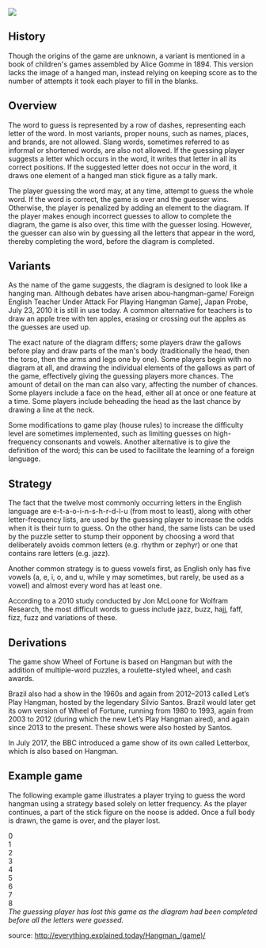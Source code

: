 ![](https://placehold.it/1100x250/374c53/FFFFFF/?text=The+HangMan+Game)

## History
Though the origins of the game are unknown, a variant is mentioned in a book of children's games assembled by Alice Gomme in 1894. This version lacks the image of a hanged man, instead relying on keeping score as to the number of attempts it took each player to fill in the blanks.

## Overview
The word to guess is represented by a row of dashes, representing each letter of the word. In most variants, proper nouns, such as names, places, and brands, are not allowed. Slang words, sometimes referred to as informal or shortened words, are also not allowed. If the guessing player suggests a letter which occurs in the word, it writes that letter in all its correct positions. If the suggested letter does not occur in the word, it draws one element of a hanged man stick figure as a tally mark.

The player guessing the word may, at any time, attempt to guess the whole word. If the word is correct, the game is over and the guesser wins. Otherwise, the player is penalized by adding an element to the diagram. If the player makes enough incorrect guesses to allow to complete the diagram, the game is also over, this time with the guesser losing. However, the guesser can also win by guessing all the letters that appear in the word, thereby completing the word, before the diagram is completed.

## Variants
As the name of the game suggests, the diagram is designed to look like a hanging man. Although debates have arisen abou-hangman-game/ Foreign English Teacher Under Attack For Playing Hangman Game], Japan Probe, July 23, 2010 it is still in use today. A common alternative for teachers is to draw an apple tree with ten apples, erasing or crossing out the apples as the guesses are used up.

The exact nature of the diagram differs; some players draw the gallows before play and draw parts of the man's body (traditionally the head, then the torso, then the arms and legs one by one). Some players begin with no diagram at all, and drawing the individual elements of the gallows as part of the game, effectively giving the guessing players more chances. The amount of detail on the man can also vary, affecting the number of chances. Some players include a face on the head, either all at once or one feature at a time. Some players include beheading the head as the last chance by drawing a line at the neck.

Some modifications to game play (house rules) to increase the difficulty level are sometimes implemented, such as limiting guesses on high-frequency consonants and vowels. Another alternative is to give the definition of the word; this can be used to facilitate the learning of a foreign language.

## Strategy
The fact that the twelve most commonly occurring letters in the English language are e-t-a-o-i-n-s-h-r-d-l-u (from most to least), along with other letter-frequency lists, are used by the guessing player to increase the odds when it is their turn to guess. On the other hand, the same lists can be used by the puzzle setter to stump their opponent by choosing a word that deliberately avoids common letters (e.g. rhythm or zephyr) or one that contains rare letters (e.g. jazz).

Another common strategy is to guess vowels first, as English only has five vowels (a, e, i, o, and u, while y may sometimes, but rarely, be used as a vowel) and almost every word has at least one.

According to a 2010 study conducted by Jon McLoone for Wolfram Research, the most difficult words to guess include jazz, buzz, hajj, faff, fizz, fuzz and variations of these.

## Derivations
The game show Wheel of Fortune is based on Hangman but with the addition of multiple-word puzzles, a roulette-styled wheel, and cash awards.

Brazil also had a show in the 1960s and again from 2012–2013 called Let’s Play Hangman, hosted by the legendary Silvio Santos. Brazil would later get its own version of Wheel of Fortune, running from 1980 to 1993, again from 2003 to 2012 (during which the new Let’s Play Hangman aired), and again since 2013 to the present. These shows were also hosted by Santos.

In July 2017, the BBC introduced a game show of its own called Letterbox, which is also based on Hangman.

## Example game
The following example game illustrates a player trying to guess the word hangman using a strategy based solely on letter frequency. As the player continues, a part of the stick figure on the noose is added. Once a full body is drawn, the game is over, and the player lost.

0	
1	
2	
3	
4	
5	
6	
7	
8	
*The guessing player has lost this game as the diagram had been completed before all the letters were guessed.*


source: http://everything.explained.today/Hangman_(game)/
